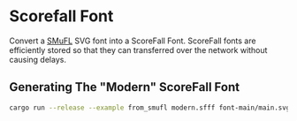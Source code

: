 # Scorefall Font
Convert a [SMuFL](https://github.com/w3c/smufl) SVG font into a ScoreFall Font.
ScoreFall fonts are efficiently stored so that they can transferred over the
network without causing delays.

## Generating The "Modern" ScoreFall Font
```bash
cargo run --release --example from_smufl modern.sfff font-main/main.svg font-main/meta.json
```
